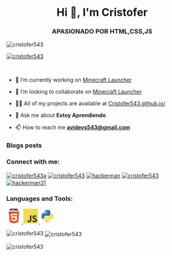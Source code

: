 <h1 align="center">Hi 👋, I'm Cristofer</h1>
<h3 align="center">APASIONADO POR HTML,CSS,JS</h3>

<p align="left"> <img src="https://komarev.com/ghpvc/?username=cristofer543&label=Profile%20views&color=0e75b6&style=flat" alt="cristofer543" /> </p>

<p align="left"> <a href="https://github.com/ryo-ma/github-profile-trophy"><img src="https://github-profile-trophy.vercel.app/?username=cristofer543" alt="cristofer543" /></a> </p>

<p align="left"> <a href="https://twitter.com/" target="blank"><img src="https://img.shields.io/twitter/follow/?logo=twitter&style=for-the-badge" alt="" /></a> </p>

- 🔭 I’m currently working on [Minecraft Launcher](https://github.com/Cristofer543/Minecraft-Launcher-V1)

- 👯 I’m looking to collaborate on [Minecraft Launcher](https://github.com/Happyuky7/Minecraft-Launcher-V1/)

- 👨‍💻 All of my projects are available at [Cristofer543.github.io/](Cristofer543.github.io/)

- 💬 Ask me about **Estoy Aprendiendo**

- 📫 How to reach me **avidevs543@gmail.com**

### Blogs posts
<!-- BLOG-POST-LIST:START -->
<!-- BLOG-POST-LIST:END -->

<h3 align="left">Connect with me:</h3>
<p align="left">
<a href="https://codepen.io/cristofer543a" target="blank"><img align="center" src="https://raw.githubusercontent.com/rahuldkjain/github-profile-readme-generator/master/src/images/icons/Social/codepen.svg" alt="cristofer543a" height="30" width="40" /></a>
<a href="https://dev.to/cristofer543" target="blank"><img align="center" src="https://raw.githubusercontent.com/rahuldkjain/github-profile-readme-generator/master/src/images/icons/Social/devto.svg" alt="cristofer543" height="30" width="40" /></a>
<a href="https://stackoverflow.com/users/hackerman" target="blank"><img align="center" src="https://raw.githubusercontent.com/rahuldkjain/github-profile-readme-generator/master/src/images/icons/Social/stack-overflow.svg" alt="hackerman" height="30" width="40" /></a>
<a href="https://codesandbox.com/cristofer543" target="blank"><img align="center" src="https://raw.githubusercontent.com/rahuldkjain/github-profile-readme-generator/master/src/images/icons/Social/codesandbox.svg" alt="cristofer543" height="30" width="40" /></a>
<a href="https://www.youtube.com/c/hackerman31" target="blank"><img align="center" src="https://raw.githubusercontent.com/rahuldkjain/github-profile-readme-generator/master/src/images/icons/Social/youtube.svg" alt="hackerman31" height="30" width="40" /></a>
</p>

<h3 align="left">Languages and Tools:</h3>
<p align="left"> <a href="https://www.w3.org/html/" target="_blank" rel="noreferrer"> <img src="https://raw.githubusercontent.com/devicons/devicon/master/icons/html5/html5-original-wordmark.svg" alt="html5" width="40" height="40"/> </a> <a href="https://developer.mozilla.org/en-US/docs/Web/JavaScript" target="_blank" rel="noreferrer"> <img src="https://raw.githubusercontent.com/devicons/devicon/master/icons/javascript/javascript-original.svg" alt="javascript" width="40" height="40"/> </a> <a href="https://www.python.org" target="_blank" rel="noreferrer"> <img src="https://raw.githubusercontent.com/devicons/devicon/master/icons/python/python-original.svg" alt="python" width="40" height="40"/> </a> </p>

<p><img align="left" src="https://github-readme-stats.vercel.app/api/top-langs?username=cristofer543&show_icons=true&locale=en&layout=compact" alt="cristofer543" /></p>

<p>&nbsp;<img align="center" src="https://github-readme-stats.vercel.app/api?username=cristofer543&show_icons=true&locale=en" alt="cristofer543" /></p>

<p><img align="center" src="https://github-readme-streak-stats.herokuapp.com/?user=cristofer543&" alt="cristofer543" /></p>
